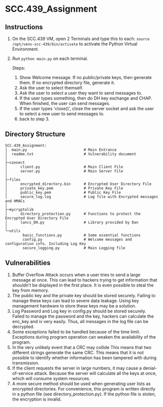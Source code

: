 # SCC.439_Assignment

## Instructions
1. On the SCC.439 VM, open 2 Terminals and type this to each: `source /opt/venv-scc-439/bin/activate` to activate the Python Virtual Environment.
2. Run `python main.py` on each terminal.

    Steps:
    1. Show Welcome message. If no public/private keys, then generate them. If no encrypted directory file, generate it.
    2. Ask the user to select themself.
    3. Ask the user to select a user they want to send messages to.
    4. If the user types something, then do DH key exchange and CHAP. When finished, the user can send messages.
    5. If the user types 'close()', close the server socket and ask the user to select a new user to send messages to.
    6. back to step 3.

## Directory Structure
```
SCC.439_Assignment:
│  main.py                          # Main Entrance
│  readme.txt                       # Vulnerability document
│
├─connect
│      client.py                    # Main Client File
│      server.py                    # Main Server File
│
├─files
│      encrypted_directory.bin      # Encrypted User Directory File
│      private_key.pem              # Private Key File
│      public_key.pem               # Public Key File
│      secure_log.log               # Log file with Encrypted messages and HMACs
│
├─mycryptolib
│      directory_protection.py      # Functions to protect the Encrypted User Directory File
│      lancs_DH.py                  # Library provided by Dan
│
└─utils
        basic_functions.py          # Some essential functions
        config.py                   # Welcome messages and configuration info. Including Log Key
        secure_logging.py           # Main Logging file
```

## Vulnerabilities
1. Buffer Overflow Attack occurs when a user tries to send a large message at once. This can lead to hackers trying to get information that shouldn't be displayed in the first place. It is even possible to steal the key from memory.
2. The public key and the private key should be stored securely. Failing to manage these keys can lead to severe data leakage. Using key management hardware to store these keys may be a solution.
3. Log Password and Log key in config.py should be stored securely. Failed to manage the password and the key, hackers can calculate the enc_key and iv very easily. Thus, all messages in the log file can be decrypted.
4. Some exceptions failed to be handled because of the time limit. Exceptions during program operation can weaken the availability of the program.
5. In the very unlikely event that a CRC may collide This means that two different strings generate the same CRC. This means that it is not possible to identify whether information has been tampered with during transmission.
6. If the client requests the server in large numbers, it may cause a denial-of-service attack. Because the server will calculate all the keys at once, which will consume system resources.
7. A more secure method should be used when generating user lists as encrypted directories. For convenience, this program is written directly in a python file (see directory_protection.py). If the python file is stolen, the encryption is invalid.